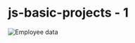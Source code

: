 # js-basic-projects - 1
![Employee data](/js-basic-projects/person.jpg?raw=true "Employee Data title")
